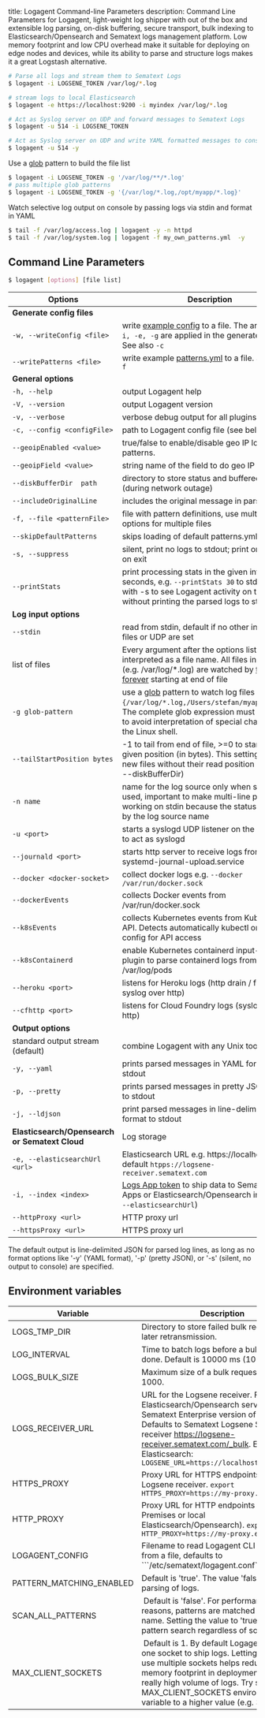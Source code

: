 title: Logagent Command-line Parameters
description: Command Line Parameters for Logagent, light-weight log shipper with out of the box and extensible log parsing, on-disk buffering, secure transport, bulk indexing to Elasticsearch/Opensearch and Sematext logs management platform. Low memory footprint and low CPU overhead make it suitable for deploying on edge nodes and devices, while its ability to parse and structure logs makes it a great Logstash alternative.

```bash
# Parse all logs and stream them to Sematext Logs
$ logagent -i LOGSENE_TOKEN /var/log/*.log 

# stream logs to local Elasticsearch
$ logagent -e https://localhost:9200 -i myindex /var/log/*.log 

# Act as Syslog server on UDP and forward messages to Sematext Logs
$ logagent -u 514 -i LOGSENE_TOKEN  

# Act as Syslog server on UDP and write YAML formatted messages to console
$ logagent -u 514 -y  
```

Use a [glob](https://www.npmjs.com/package/glob) pattern to build the file list 

```bash
$ logagent -i LOGSENE_TOKEN -g '/var/log/**/*.log'
# pass multiple glob patterns
$ logagent -i LOGSENE_TOKEN -g '{/var/log/*.log,/opt/myapp/*.log}'
```

Watch selective log output on console by passing logs via stdin and format in YAML

```bash
$ tail -f /var/log/access.log | logagent -y -n httpd
$ tail -f /var/log/system.log | logagent -f my_own_patterns.yml  -y 
```

## Command Line Parameters 

```bash
$ logagent [options] [file list]
```


| Options          | Description |
|------------------|-------------|
| __Generate config files__ | |
| `-w, --writeConfig <file>` | write [example config](https://github.com/sematext/logagent-js/blob/master/config/example.yml) to a file. The arguments `-i, -e, -g` are applied in the generated config. See also `-c` |
| `--writePatterns <file>` | write example [patterns.yml](https://github.com/sematext/logagent-js/blob/master/patterns.yml) to a file. See also `-f`	|
| __General options__ | |
| `-h, --help` | output Logagent help |
| `-V, --version` | output Logagent version |
| `-v, --verbose` | verbose debug output for all plugins |
| `-c, --config <configFile>` | path to Logagent config file (see below) |
| `--geoipEnabled <value> `| true/false to enable/disable geo IP lookups in patterns. |
| `--geoipField <value> `| string name of the field to do geo IP lookup. |
| `--diskBufferDir  path`| directory to store status and buffered logs (during network outage) |
| `--includeOriginalLine` | includes the original message in parsed logs |
| `-f, --file <patternFile>` | file with pattern definitions, use multiple -f options for multiple files| 
| `--skipDefaultPatterns` | skips loading of default patterns.yml file |
| `-s, --suppress` | silent, print no logs to stdout; print only stats on exit |
| `--printStats` | print processing stats in the given interval in seconds, e.g. ```--printStats 30``` to stderr. Useful with -s to see Logagent activity on the console without printing the parsed logs to stdout.|
| __Log input options__| |
| `--stdin` | read from stdin, default if no other input like files or UDP are set|
| list of files | Every argument after the options list is interpreted as a file name. All files in the file list (e.g. /var/log/*.log) are watched by [tail-forever](https://www.npmjs.com/package/tail-forever) starting at end of file|
| `-g glob-pattern` | use a [glob](https://www.npmjs.com/package/glob) pattern to watch log files e.g. ```-g "{/var/log/*.log,/Users/stefan/myapp/*.log}"```. The complete glob expression must be quoted to avoid interpretation of special characters by the Linux shell. |
| `--tailStartPosition bytes` | -1 to tail from end of file, >=0 to start from the given position (in bytes).  This setting applies to new files without their read position saved (see --diskBufferDir)|
| `-n name` | name for the log source only when stdin is used, important to make multi-line patterns working on stdin because the status is tracked by the log source name| 
| `-u <port>` | starts a syslogd UDP listener on the given port to act as syslogd |
| `--journald <port>` | starts http server to receive logs from systemd-journal-upload.service |
| `--docker <docker-socket>` | collect docker logs e.g. `--docker /var/run/docker.sock` |
| `--dockerEvents` | collects Docker events from /var/run/docker.sock	|
| `--k8sEvents` | collects Kubernetes events from Kubernetes API. Detects automatically kubectl or in-cluster config for API access | 
| `--k8sContainerd` | enable Kubernetes containerd input-filter plugin to parse containerd logs from /var/log/pods | 
| `--heroku <port>` | listens for Heroku logs (http drain / framed syslog over http) |
| `--cfhttp <port>` | listens for Cloud Foundry logs (syslog over http)|
| __Output options__ | |
| standard output stream (default) | combine Logagent with any Unix tool via pipes |
| `-y, --yaml` | prints parsed messages in YAML format to stdout|
| `-p, --pretty` | prints parsed messages in pretty JSON format to stdout|
| `-j, --ldjson` | print parsed messages in line-delimited JSON format to stdout |
| __Elasticsearch/Opensearch or Sematext Cloud__| Log storage |
| `-e, --elasticsearchUrl <url>` | Elasticsearch URL e.g. https://localhost:9200, default `htpps://logsene-receiver.sematext.com`|
| `-i, --index <index>` | [Logs App token](https://sematext.com/logsene) to ship data to Sematext Cloud Apps or Elasticsearch/Opensearch index (see `--elasticsearchUrl`) |
| `--httpProxy <url>` | HTTP proxy url |
| `--httpsProxy <url>` | HTTPS proxy url |


The default output is line-delimited JSON for parsed log lines, as long as no format options like '-y' (YAML format), '-p' (pretty JSON), or '-s' (silent, no output to console) are specified. 


## Environment variables

|Variable|Description|
|--------|-----------|
|LOGS_TMP_DIR | Directory to store failed bulk requests for later retransmission.|
|LOG_INTERVAL | Time to batch logs before a bulk request is done. Default is 10000 ms (10 seconds)|
|LOGS_BULK_SIZE | Maximum size of a bulk request. Default is 1000.|
|LOGS_RECEIVER_URL | URL for the Logsene receiver. For a local Elasticsearch/Opensearch server or for Sematext Enterprise version of Logsene. Defaults to Sematext Logsene SaaS receiver https://logsene-receiver.sematext.com/_bulk. Example for Elasticsearch: ```LOGSENE_URL=https://localhost:9200/_bulk```|
|HTTPS_PROXY| Proxy URL for HTTPS endpoints, like Logsene receiver. ```export HTTPS_PROXY=https://my-proxy.example```|
|HTTP_PROXY| Proxy URL for HTTP endpoints (e.g. On-Premises or local Elasticsearch/Opensearch). ```export HTTP_PROXY=https://my-proxy.example```|
|LOGAGENT_CONFIG | Filename to read Logagent CLI parameters from a file, defaults to ```/etc/sematext/logagent.conf`` |
|PATTERN_MATCHING_ENABLED | Default is 'true'. The value 'false' disables parsing of logs. |
|SCAN_ALL_PATTERNS | Default is 'false'. For performance reasons, patterns are matched by source name. Setting the value to 'true' enables pattern search regardless of source name |
|MAX_CLIENT_SOCKETS | Default is 1. By default Logagent uses only one socket to ship logs. Letting Logagent use multiple sockets helps reduce the memory footprint in deployments with a really high volume of logs. Try setting the MAX_CLIENT_SOCKETS environmental variable to a higher value (e.g. 3, 5, or 10). |
